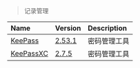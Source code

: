 > 记录管理

| Name        | Version                 | Description  |
| :---------- | :---------------------- | :----------- |
| [KeePass]   | [2.53.1][KeePass-Down]  | 密码管理工具 |
| [KeePassXC] | [2.7.5][KeePassXC-Down] | 密码管理工具 |

[KeePass]: https://keepass.info/ '跳转主页'
[KeePass-Down]: https://keepass.info/download.html '跳转下载页'
[KeePassXC]: https://keepassxc.org/ '跳转主页'
[KeePassXC-Down]: https://github.com/keepassxreboot/keepassxc/releases '跳转下载页'
